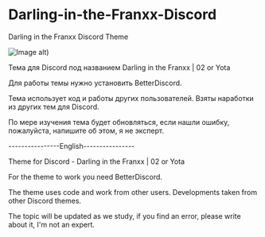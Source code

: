 # Darling-in-the-Franxx-Discord
Darling in the Franxx Discord Theme

![Image alt]([https://So1ta.github.io/Images/ThemeView.png]))

Тема для Discord под названием Darling in the Franxx | 02 or Yota

Для работы темы нужно установить BetterDiscord.

Тема использует код и работы других пользователей. Взяты наработки из других тем для Discord.

По мере изучения тема будет обновляться, если нашли ошибку, пожалуйста, напишите об этом, я не эксперт.

----------------English----------------

Theme for Discord - Darling in the Franxx | 02 or Yota

For the theme to work you need BetterDiscord.

The theme uses code and work from other users. Developments taken from other Discord themes.

The topic will be updated as we study, if you find an error, please write about it, I'm not an expert.
